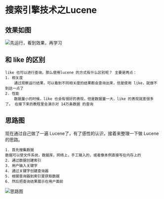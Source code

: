 # 搜索引擎技术之Lucene


## 效果如图


![先运行，看到效果，再学习](http://stepimagewm.how2j.cn/7292.png)


## 和 like 的区别

```
like 也可以进行查询，那么使用lucene 的方式有什么区别呢？ 主要是两点：
1. 相关度
    通过观察运行结果，可以看到不同相关度的结果都会查询出来，但是使用 like，就做不到这一点了
2. 性能
    数据量小的时候，like 也会有很好的表现，但是数据量一大，like 的表现就差很多了。 在接下来的教程里会演示对 14万条数据 的查询
```

## 思路图

现在通过自己做了一遍 Lucene了，有了感性的认识，接着来整理一下做 Lucene的思路。

```$xslt
1. 首先搜集数据
数据可以使文件系统，数据库，网络上，手工输入的，或者像本例直接写在内存上的
2. 通过数据创建索引
3. 用户输入关键字
4. 通过关键字创建查询器
5. 根据查询器到索引里获取数据
6. 然后把查询结果展示在用户面前
```
![思路图](http://stepimagewm.how2j.cn/7305.png)

